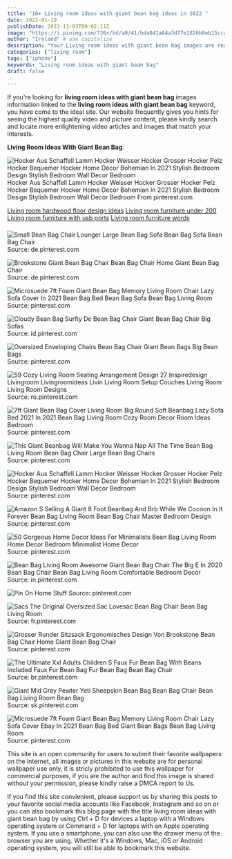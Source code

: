 ```yaml
---
title: "16+ Living room ideas with giant bean bag ideas in 2022 "
date: 2022-01-19
publishDate: 2022-11-03T00:02:11Z
image: "https://i.pinimg.com/736x/bd/a0/41/bda041a64a3d77e2820b0eb15ccafe5d.jpg"
author: "Ireland" # use capitalize
description: "Your Living room ideas with giant bean bag images are ready in this website. Living room ideas with giant bean bag are a topic that is being searched for and liked by netizens today. You can Find and Download the Living room ideas with giant bean bag files here. Get all royalty-free photos and vectors."
categories: ["living room"]
tags: ["iphone"]
keywords: "Living room ideas with giant bean bag"
draft: false

---
```


If you're looking for **living room ideas with giant bean bag** images information linked to the **living room ideas with giant bean bag** keyword, you have come to the ideal  site.  Our website frequently  gives you  hints  for seeing  the highest  quality video and picture  content, please kindly search and locate more enlightening video articles and images  that match your interests.

**Living Room Ideas With Giant Bean Bag**. 

![Hocker Aus Schaffell Lamm Hocker Weisser Hocker Grosser Hocker Pelz Hocker Bequemer Hocker Home Decor Bohemian In 2021 Stylish Bedroom Design Stylish Bedroom Wall Decor Bedroom](https://i.pinimg.com/564x/9b/1e/c3/9b1ec3b8fa2502efcfa5a418fea4db5c.jpg "Hocker Aus Schaffell Lamm Hocker Weisser Hocker Grosser Hocker Pelz Hocker Bequemer Hocker Home Decor Bohemian In 2021 Stylish Bedroom Design Stylish Bedroom Wall Decor Bedroom")
Hocker Aus Schaffell Lamm Hocker Weisser Hocker Grosser Hocker Pelz Hocker Bequemer Hocker Home Decor Bohemian In 2021 Stylish Bedroom Design Stylish Bedroom Wall Decor Bedroom From pinterest.com

[Living room hardwood floor design ideas](/living-room-hardwood-floor-design-ideas/)
[Living room furniture under 200](/living-room-furniture-under-200/)
[Living room furniture with usb ports](/living-room-furniture-with-usb-ports/)
[Living room furniture words](/living-room-furniture-words/)



### 

 


![Small Bean Bag Chair Lounger Large Bean Bag Sofa Bean Bag Sofa Bean Bag Chair](https://i.pinimg.com/474x/8f/4b/aa/8f4baa4c8cbc8f50d4bb02c48d1d84d1.jpg "Small Bean Bag Chair Lounger Large Bean Bag Sofa Bean Bag Sofa Bean Bag Chair")
Source: de.pinterest.com

 

![Brookstone Giant Bean Bag Chair Bean Bag Chair Home Giant Bean Bag Chair](https://i.pinimg.com/originals/11/9a/bf/119abf8a77d51fedcc973dd47ba8fde3.jpg "Brookstone Giant Bean Bag Chair Bean Bag Chair Home Giant Bean Bag Chair")
Source: de.pinterest.com

 

![Microsuede 7ft Foam Giant Bean Bag Memory Living Room Chair Lazy Sofa Cover In 2021 Bean Bag Bed Bean Bag Sofa Bean Bag Living Room](https://i.pinimg.com/474x/94/60/77/9460773afff4d8fb91799fa13031a96c.jpg "Microsuede 7ft Foam Giant Bean Bag Memory Living Room Chair Lazy Sofa Cover In 2021 Bean Bag Bed Bean Bag Sofa Bean Bag Living Room")
Source: pinterest.com

 

![Cloudy Bean Bag Surfiy De Bean Bag Chair Giant Bean Bag Chair Big Sofas](https://i.pinimg.com/564x/d1/4a/7d/d14a7d76de2f649708a8f42dc16ad53d.jpg "Cloudy Bean Bag Surfiy De Bean Bag Chair Giant Bean Bag Chair Big Sofas")
Source: id.pinterest.com

 

![Oversized Enveloping Chairs Bean Bag Chair Giant Bean Bags Big Bean Bags](https://i.pinimg.com/736x/da/21/0e/da210e8946dff54bd5b99cd937212187--big-bean-bags-giant-bean-bags.jpg "Oversized Enveloping Chairs Bean Bag Chair Giant Bean Bags Big Bean Bags")
Source: pinterest.com

 

![59 Cozy Living Room Seating Arrangement Design 27 Inspiredesign Livingroom Livingroomideas Livin Living Room Setup Couches Living Room Living Room Designs](https://i.pinimg.com/originals/6f/13/84/6f13845bfcb2194e1025e48b01256fbc.png "59 Cozy Living Room Seating Arrangement Design 27 Inspiredesign Livingroom Livingroomideas Livin Living Room Setup Couches Living Room Living Room Designs")
Source: ro.pinterest.com

 

![7ft Giant Bean Bag Cover Living Room Big Round Soft Beanbag Lazy Sofa Bed 2021 In 2021 Bean Bag Living Room Cozy Room Decor Room Ideas Bedroom](https://i.pinimg.com/564x/11/29/53/112953bba0b5ac201534e17a0f1744cf.jpg "7ft Giant Bean Bag Cover Living Room Big Round Soft Beanbag Lazy Sofa Bed 2021 In 2021 Bean Bag Living Room Cozy Room Decor Room Ideas Bedroom")
Source: pinterest.com

 

![This Giant Beanbag Will Make You Wanna Nap All The Time Bean Bag Living Room Bean Bag Chair Large Bean Bag Chairs](https://i.pinimg.com/originals/a6/f2/59/a6f25988d44612415df5f569bd83ee7f.png "This Giant Beanbag Will Make You Wanna Nap All The Time Bean Bag Living Room Bean Bag Chair Large Bean Bag Chairs")
Source: pinterest.com

 

![Hocker Aus Schaffell Lamm Hocker Weisser Hocker Grosser Hocker Pelz Hocker Bequemer Hocker Home Decor Bohemian In 2021 Stylish Bedroom Design Stylish Bedroom Wall Decor Bedroom](https://i.pinimg.com/564x/9b/1e/c3/9b1ec3b8fa2502efcfa5a418fea4db5c.jpg "Hocker Aus Schaffell Lamm Hocker Weisser Hocker Grosser Hocker Pelz Hocker Bequemer Hocker Home Decor Bohemian In 2021 Stylish Bedroom Design Stylish Bedroom Wall Decor Bedroom")
Source: pinterest.com

 

![Amazon S Selling A Giant 8 Foot Beanbag And Brb While We Cocoon In It Forever Bean Bag Living Room Bean Bag Chair Master Bedroom Design](https://i.pinimg.com/originals/ea/bd/e5/eabde5a849a6fac60385bd300f159eec.jpg "Amazon S Selling A Giant 8 Foot Beanbag And Brb While We Cocoon In It Forever Bean Bag Living Room Bean Bag Chair Master Bedroom Design")
Source: pinterest.com

 

![50 Gorgeous Home Decor Ideas For Minimalists Bean Bag Living Room Home Decor Bedroom Minimalist Home Decor](https://i.pinimg.com/originals/a8/c1/8e/a8c18ee8a576106ebd487556169d9630.jpg "50 Gorgeous Home Decor Ideas For Minimalists Bean Bag Living Room Home Decor Bedroom Minimalist Home Decor")
Source: pinterest.com

 

![Bean Bag Living Room Awesome Giant Bean Bag Chair The Big E In 2020 Bean Bag Chair Bean Bag Living Room Comfortable Bedroom Decor](https://i.pinimg.com/474x/91/f1/db/91f1db29e4ef8045799cc378e0246bdf.jpg "Bean Bag Living Room Awesome Giant Bean Bag Chair The Big E In 2020 Bean Bag Chair Bean Bag Living Room Comfortable Bedroom Decor")
Source: in.pinterest.com

 

![Pin On Home Stuff](https://i.pinimg.com/originals/3a/94/8e/3a948eb18c71413cb9241ea578c9f224.jpg "Pin On Home Stuff")
Source: pinterest.com

 

![Sacs The Original Oversized Sac Lovesac Bean Bag Chair Bean Bag Living Room](https://i.pinimg.com/originals/f7/75/8a/f7758a59a41d8e0bdac1b86ad762c0ad.png "Sacs The Original Oversized Sac Lovesac Bean Bag Chair Bean Bag Living Room")
Source: fr.pinterest.com

 

![Grosser Runder Sitzsack Ergonomisches Design Von Brookstone Bean Bag Chair Home Giant Bean Bag Chair](https://i.pinimg.com/originals/73/68/ca/7368cab472c3099dca97b2f1019109aa.jpg "Grosser Runder Sitzsack Ergonomisches Design Von Brookstone Bean Bag Chair Home Giant Bean Bag Chair")
Source: pinterest.com

 

![The Ultimate Xxl Adults Children S Faux Fur Bean Bag With Beans Included Faux Fur Bean Bag Fur Bean Bag Bean Bag Chair](https://i.pinimg.com/originals/84/4b/ab/844bab8c15b7fc0d4e2a7780856b1807.jpg "The Ultimate Xxl Adults Children S Faux Fur Bean Bag With Beans Included Faux Fur Bean Bag Fur Bean Bag Bean Bag Chair")
Source: br.pinterest.com

 

![Giant Mid Grey Pewter Yeti Sheepskin Bean Bag Bean Bag Chair Bean Bag Living Room Bean Bag](https://i.pinimg.com/736x/18/2e/f8/182ef843bcbe9e3de81ac6f6a9151702.jpg "Giant Mid Grey Pewter Yeti Sheepskin Bean Bag Bean Bag Chair Bean Bag Living Room Bean Bag")
Source: sk.pinterest.com

 

![Microsuede 7ft Foam Giant Bean Bag Memory Living Room Chair Lazy Sofa Cover Ebay In 2021 Bean Bag Bed Giant Bean Bags Bean Bag Living Room](https://i.pinimg.com/736x/bd/a0/41/bda041a64a3d77e2820b0eb15ccafe5d.jpg "Microsuede 7ft Foam Giant Bean Bag Memory Living Room Chair Lazy Sofa Cover Ebay In 2021 Bean Bag Bed Giant Bean Bags Bean Bag Living Room")
Source: pinterest.com

 

This site is an open community for users to submit their favorite wallpapers on the internet, all images or pictures in this website are for personal wallpaper use only, it is stricly prohibited to use this wallpaper for commercial purposes, if you are the author and find this image is shared without your permission, please kindly raise a DMCA report to Us.

If you find this site convienient, please support us by sharing this posts to your favorite social media accounts like Facebook, Instagram and so on or you can also bookmark this blog page with the title living room ideas with giant bean bag by using Ctrl + D for devices a laptop with a Windows operating system or Command + D for laptops with an Apple operating system. If you use a smartphone, you can also use the drawer menu of the browser you are using. Whether it's a Windows, Mac, iOS or Android operating system, you will still be able to bookmark this website.
